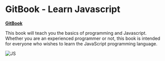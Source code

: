 # GitBook - Learn Javascript

[**GitBook**](https://gitbook.gitbook.io/learn-javascript/)

This book will teach you the basics of programming and Javascript. Whether you are an experienced programmer or not, this book is intended for everyone who wishes to learn the JavaScript programming language.

![JS](https://www.gitbook.com/cdn-cgi/image/width=40,dpr=2,height=40,fit=contain,format=auto/https%3A%2F%2F3579330587-files.gitbook.io%2F~%2Ffiles%2Fv0%2Fb%2Fgitbook-legacy-files%2Fo%2Fspaces%252F-MMttVEa9yryaGqWv-OX%252Favatar-1606215457944.png%3Fgeneration%3D1606215458378777%26alt%3Dmedia)